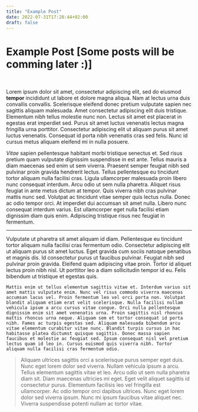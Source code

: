```yaml
---
title: "Example Post"
date: 2022-07-31T17:28:44+02:00
draft: false
---
```


# Example Post [Some posts will be comming later :)]

<br>

Lorem ipsum dolor sit amet, consectetur adipiscing elit, sed do eiusmod **tempor** incididunt ut labore et dolore magna aliqua. Nam at lectus urna duis convallis convallis. Scelerisque eleifend donec pretium vulputate sapien nec sagittis aliquam malesuada. Amet consectetur adipiscing elit duis tristique. Elementum nibh tellus molestie nunc non. Lectus sit amet est placerat in egestas erat imperdiet sed. Purus sit amet luctus venenatis lectus magna fringilla urna porttitor. Consectetur adipiscing elit ut aliquam purus sit amet luctus venenatis. Consequat id porta nibh venenatis cras sed felis. Nunc id cursus metus aliquam eleifend mi in nulla posuere.

*Vitae* sapien pellentesque habitant morbi tristique senectus et. Sed risus pretium quam vulputate dignissim suspendisse in est ante. Tellus mauris a diam maecenas sed enim ut sem viverra. Praesent semper feugiat nibh sed pulvinar proin gravida hendrerit lectus. Tellus pellentesque eu tincidunt tortor aliquam nulla facilisi cras. Ligula ullamcorper malesuada proin libero nunc consequat interdum. Arcu odio ut sem nulla pharetra. Aliquet risus feugiat in ante metus dictum at tempor. Quis viverra nibh cras pulvinar mattis nunc sed. Volutpat ac tincidunt vitae semper quis lectus nulla. Donec ac odio tempor orci. At imperdiet dui accumsan sit amet nulla. Libero nunc consequat interdum varius. Est ullamcorper eget nulla facilisi etiam dignissim diam quis enim. Adipiscing tristique risus nec feugiat in fermentum.

---

Vulputate ut pharetra sit amet aliquam id diam. Pellentesque eu tincidunt tortor aliquam nulla facilisi cras fermentum odio. Consectetur adipiscing elit ut aliquam purus sit amet luctus. Eget gravida cum sociis natoque penatibus et magnis dis. Id consectetur purus ut faucibus pulvinar. Feugiat nibh sed pulvinar proin gravida. Eleifend quam adipiscing vitae proin. Tortor id aliquet lectus proin nibh nisl. Ut porttitor leo a diam sollicitudin tempor id eu. Felis bibendum ut tristique et egestas quis.

```
Mattis enim ut tellus elementum sagittis vitae et. Interdum varius sit amet mattis vulputate enim. Nunc vel risus commodo viverra maecenas accumsan lacus vel. Proin fermentum leo vel orci porta non. Volutpat blandit aliquam etiam erat velit scelerisque. Nulla facilisi nullam vehicula ipsum a arcu cursus vitae congue. Orci nulla pellentesque dignissim enim sit amet venenatis urna. Proin sagittis nisl rhoncus mattis rhoncus urna neque. Aliquam sem et tortor consequat id porta nibh. Fames ac turpis egestas sed. Aliquam malesuada bibendum arcu vitae elementum curabitur vitae nunc. Blandit turpis cursus in hac habitasse platea dictumst quisque sagittis. Donec massa sapien faucibus et molestie ac feugiat sed. Ipsum consequat nisl vel pretium lectus quam id leo in. Cursus euismod quis viverra nibh. Tortor aliquam nulla facilisi cras fermentum odio.
```

> Aliquam ultrices sagittis orci a scelerisque purus semper eget duis. Nunc eget lorem dolor sed viverra. Nullam vehicula ipsum a arcu. Tellus elementum sagittis vitae et leo. Arcu odio ut sem nulla pharetra diam sit. Diam maecenas ultricies mi eget. Eget velit aliquet sagittis id consectetur purus. Elementum facilisis leo vel fringilla est ullamcorper. Ac odio tempor orci dapibus ultrices. Nunc eget lorem dolor sed viverra ipsum. Nunc mi ipsum faucibus vitae aliquet nec. Viverra suspendisse potenti nullam ac tortor vitae.

